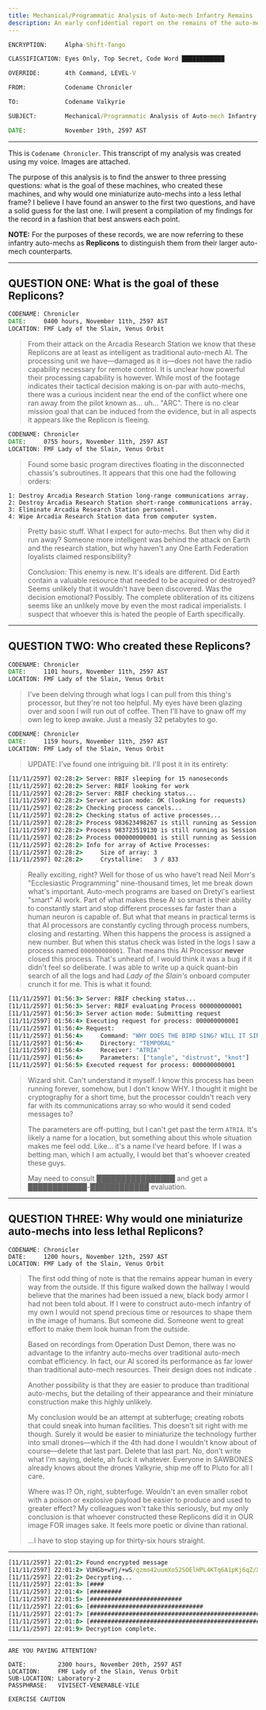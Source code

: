 ```yaml
---
title: Mechanical/Programmatic Analysis of Auto-mech Infantry Remains
description: An early confidential report on the remains of the auto-mech infantry captured during Operation Dust Demon.
---
```


```bat
ENCRYPTION:     Alpha-Shift-Tango

CLASSIFICATION: Eyes Only, Top Secret, Code Word ████████████

OVERRIDE:       4th Command, LEVEL-V

FROM:           Codename Chronicler

TO:             Codename Valkyrie

SUBJECT:        Mechanical/Programmatic Analysis of Auto-mech Infantry Remains

DATE:           November 19th, 2597 AST
```

---

This is `Codename Chronicler`. This transcript of my analysis was created using my voice. Images are attached.

The purpose of this analysis is to find the answer to three pressing questions: what is the goal of these machines, who created these machines, and why would one miniaturize auto-mechs into a less lethal frame? I believe I have found an answer to the first two questions, and have a solid guess for the last one. I will present a compilation of my findings for the record in a fashion that best answers each point.

**NOTE:** For the purposes of these records, we are now referring to these infantry auto-mechs as **Replicons** to distinguish them from their larger auto-mech counterparts.

---

## QUESTION ONE: What is the goal of these Replicons?

```bat
CODENAME: Chronicler
DATE:     0400 hours, November 11th, 2597 AST
LOCATION: FMF Lady of the Slain, Venus Orbit
```

> From their attack on the Arcadia Research Station we know that these Replicons are at least as intelligent as traditional auto-mech AI. The processing unit we have—damaged as it is—does not have the radio capability necessary for remote control. It is unclear how powerful their processing capability is however. While most of the footage indicates their tactical decision making is on-par with auto-mechs, there was a curious incident near the end of the conflict where one ran away from the pilot known as... uh... "ARC". There is no clear mission goal that can be induced from the evidence, but in all aspects it appears like the Replicon is fleeing.

```bat
CODENAME: Chronicler
DATE:     0755 hours, November 11th, 2597 AST
LOCATION: FMF Lady of the Slain, Venus Orbit
```

> Found some basic program directives floating in the disconnected chassis's subroutines. It appears that this one had the following orders:

```
1: Destroy Arcadia Research Station long-range communications array.
2: Destroy Arcadia Research Station short-range communications array.
3: Eliminate Arcadia Research Station personnel.
4: Wipe Arcadia Research Station data from computer system.
```

> Pretty basic stuff. What I expect for auto-mechs. But then why did it run away? Someone more intelligent was behind the attack on Earth and the research station, but why haven't any One Earth Federation loyalists claimed responsibility?
>
> Conclusion: This enemy is new. It's ideals are different. Did Earth contain a valuable resource that needed to be acquired or destroyed? Seems unlikely that it wouldn't have been discovered. Was the decision emotional? Possibly. The complete obliteration of its citizens seems like an unlikely move by even the most radical imperialists. I suspect that whoever this is hated the people of Earth specifically.

---

## QUESTION TWO: Who created these Replicons?

```bat
CODENAME: Chronicler
DATE:     1101 hours, November 11th, 2597 AST
LOCATION: FMF Lady of the Slain, Venus Orbit
```

> I've been delving through what logs I can pull from this thing's processor, but they're not too helpful. My eyes have been glazing over and soon I will run out of coffee. Then I'll have to gnaw off my own leg to keep awake. Just a measly 32 petabytes to go.

```bat
CODENAME: Chronicler
DATE:     1159 hours, November 11th, 2597 AST
LOCATION: FMF Lady of the Slain, Venus Orbit
```

> UPDATE: I've found one intriguing bit. I'll post it in its entirety:

```bat
[11/11/2597] 02:28:2> Server: RBIF sleeping for 15 nanoseconds
[11/11/2597] 02:28:2> Server: RBIF looking for work
[11/11/2597] 02:28:2> Server: RBIF checking status...
[11/11/2597] 02:28:2> Server action mode: OK (looking for requests)
[11/11/2597] 02:28:2> Checking process cancels...
[11/11/2597] 02:28:2> Checking status of active processes...
[11/11/2597] 02:28:2> Process 983623498267 is still running as Session ID 711
[11/11/2597] 02:28:2> Process 983723519130 is still running as Session ID 553
[11/11/2597] 02:28:2> Process 000000000001 is still running as Session ID 001
[11/11/2597] 02:28:2> Info for array of Active Processes:
[11/11/2597] 02:28:2>     Size of array: 3
[11/11/2597] 02:28:2>     Crystalline:   3 / 833
```

> Really exciting, right? Well for those of us who have't read Neil Morr's "Ecclesiastic Programming" nine-thousand times, let me break down what's important. Auto-mech programs are based on Dretyl's earliest "smart" AI work. Part of what makes these AI so smart is their ability to constantly start and stop different processes far faster than a human neuron is capable of. But what that means in practical terms is that AI processors are constantly cycling through process numbers, closing and restarting. When this happens the process is assigned a new number. But when this status check was listed in the logs I saw a process named `000000000001`. That means this AI Processor **never** closed this process. That's unheard of. I would think it was a bug if it didn't feel so deliberate. I was able to write up a quick quant-bin search of all the logs and had _Lady of the Slain's_ onboard computer crunch it for me. This is what it found:

```bat
[11/11/2597] 01:56:3> Server: RBIF checking status...
[11/11/2597] 01:56:3> Server: RBIF evaluating Process 000000000001
[11/11/2597] 01:56:3> Server action mode: Submitting request
[11/11/2597] 01:56:4> Executing request for process: 000000000001
[11/11/2597] 01:56:4> Request:
[11/11/2597] 01:56:4>     Command: "WHY DOES THE BIRD SING? WILL IT SING FOR ME?"
[11/11/2597] 01:56:4>     Directory: "TEMPORAL"
[11/11/2597] 01:56:4>     Receiver: "ATRIA"
[11/11/2597] 01:56:4>     Parameters: ["tangle", "distrust", "knot"]
[11/11/2597] 01:56:5> Executed request for process: 000000000001
```

> Wizard shit. Can't understand it myself. I know this process has been running forever, somehow, but I don't know WHY. I thought it might be cryptography for a short time, but the processor couldn't reach very far with its communications array so who would it send coded messages to?
>
> The parameters are off-putting, but I can't get past the term `ATRIA`. It's likely a name for a location, but something about this whole situation makes me feel odd. Like... it's a name I've heard before. If I was a betting man, which I am actually, I would bet that's whoever created these guys.
>
> May need to consult ████████████████ and get a ████████████-████████████ evaluation.

---

## QUESTION THREE: Why would one miniaturize auto-mechs into less lethal Replicons?

```
CODENAME: Chronicler
DATE:     1200 hours, November 12th, 2597 AST
LOCATION: FMF Lady of the Slain, Venus Orbit
```

> The first odd thing of note is that the remains appear human in every way from the outside. If this figure walked down the hallway I would believe that the marines had been issued a new, black body armor I had not been told about. If I were to construct auto-mech infantry of my own I would not spend precious time or resources to shape them in the image of humans. But someone did. Someone went to great effort to make them look human from the outside.
>
> Based on recordings from Operation Dust Demon, there was no advantage to the infantry auto-mechs over traditional auto-mech combat efficiency. In fact, our AI scored its performance as far lower than traditional auto-mech resources. Their design does not indicate .
>
> Another possibility is that they are easier to produce than traditional auto-mechs, but the detailing of their appearance and their miniature construction make this highly unlikely.
>
> My conclusion would be an attempt at subterfuge; creating robots that could sneak into human facilities. This doesn't sit right with me though. Surely it would be easier to miniaturize the technology further into small drones—which if the 4th had done I wouldn't know about of course—delete that last part. Delete that last part. No, don't write what I'm saying, delete, ah fuck it whatever. Everyone in SAWBONES already knows about the drones Valkyrie, ship me off to Pluto for all I care.
>
> Where was I? Oh, right, subterfuge. Wouldn't an even smaller robot with a poison or explosive payload be easier to produce and used to greater effect? My colleagues won't take this seriously, but my only conclusion is that whoever constructed these Replicons did it in OUR image FOR images sake. It feels more poetic or divine than rational.
>
> ...I have to stop staying up for thirty-six hours straight.

---

```bat
[11/11/2597] 22:01:2> Found encrypted message
[11/11/2597] 22:01:2> VUHGb+wYj/+wS/qzmo42uumXo52SOElHPL4KTq6A1pKj6qZ/XL+Ocaks3aYb964QJg460ahuHaxUGlWDMMJbuTPqwHy9+YmwwF8936JrOjJDDWkzPlIN4Xx0xNTxXtEKHNyH448WdbeZllVrY8CX2hqieRil3lwBjD6FuR1ym//76b0CSAiRYaL8/dVwQIEAeqcoKJnBuCnBBz/RxDL2WHwB07GM7oYqUnFIQYfEIjTMet8mJ7CugzJgbvBjI2hesdyyMvvaJ0eWQBgrhCLzUG5xV4OgAOEaO54hoJM5sXg=
[11/11/2597] 22:01:2> Decrypting...
[11/11/2597] 22:01:3> [####                                                    ]
[11/11/2597] 22:01:4> [#########                                               ]
[11/11/2597] 22:01:5> [##########################                              ]
[11/11/2597] 22:01:6> [################################                        ]
[11/11/2597] 22:01:7> [####################################################    ]
[11/11/2597] 22:01:8> [########################################################]
[11/11/2597] 22:01:9> Decryption complete.
```

---

```
ARE YOU PAYING ATTENTION?

DATE:         2300 hours, November 20th, 2597 AST
LOCATION:     FMF Lady of the Slain, Venus Orbit
SUB-LOCATION: Laboratory-2
PASSPHRASE:   VIVISECT-VENERABLE-VILE

EXERCISE CAUTION
```
